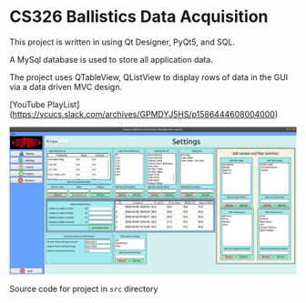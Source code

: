 
# CS326 Ballistics Data Acquisition

This project is written in using Qt Designer, PyQt5, and SQL.

A MySql database is used to store all application data.

The project uses QTableView, QListView to display rows of data in the GUI via a data driven MVC design.

[YouTube PlayList] (https://vcucs.slack.com/archives/GPMDYJ5HS/p1586444608004000)

![ScreenShot](https://github.com/coffee247/SeniorDesign/blob/master/Screenshot.png)

Source code for project in `src` directory
